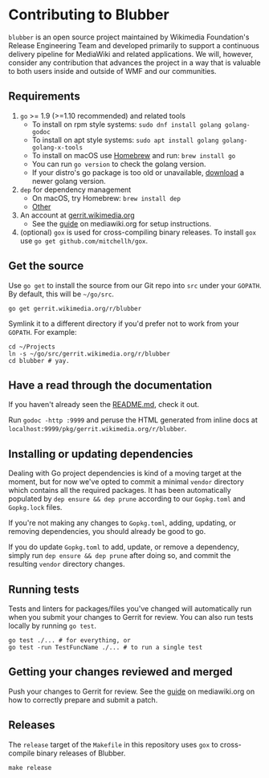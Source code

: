# Contributing to Blubber

`blubber` is an open source project maintained by Wikimedia Foundation's
Release Engineering Team and developed primarily to support a continuous
delivery pipeline for MediaWiki and related applications. We will, however,
consider any contribution that advances the project in a way that is valuable
to both users inside and outside of WMF and our communities.

## Requirements

 1. `go` >= 1.9 (>=1.10 recommended) and related tools
    * To install on rpm style systems: `sudo dnf install golang golang-godoc`
    * To install on apt style systems: `sudo apt install golang golang-golang-x-tools`
    * To install on macOS use [Homebrew](https://brew.sh) and run:
      `brew install go`
    * You can run `go version` to check the golang version.
    * If your distro's go package is too old or unavailable,
      [download](https://golang.org/dl/) a newer golang version.
 2. `dep` for dependency management
    * On macOS, try Homebrew: `brew install dep`
    * [Other](https://golang.github.io/dep/docs/installation.html)
 3. An account at [gerrit.wikimedia.org](https://gerrit.wikimedia.org)
    * See the [guide](https://www.mediawiki.org/wiki/Gerrit/Getting_started)
      on mediawiki.org for setup instructions.
 4. (optional) `gox` is used for cross-compiling binary releases. To
    install `gox` use `go get github.com/mitchellh/gox`.

## Get the source

Use `go get` to install the source from our Git repo into `src` under your
`GOPATH`. By default, this will be `~/go/src`.

    go get gerrit.wikimedia.org/r/blubber

Symlink it to a different directory if you'd prefer not to work from your
`GOPATH`. For example:

    cd ~/Projects
    ln -s ~/go/src/gerrit.wikimedia.org/r/blubber
    cd blubber # yay.

## Have a read through the documentation

If you haven't already seen the [README.md](README.md), check it out.

Run `godoc -http :9999` and peruse the HTML generated from inline docs
at `localhost:9999/pkg/gerrit.wikimedia.org/r/blubber`.

## Installing or updating dependencies

Dealing with Go project dependencies is kind of a moving target at the moment,
but for now we've opted to commit a minimal `vendor` directory which contains
all the required packages. It has been automatically populated by `dep
ensure && dep prune` according to our `Gopkg.toml` and `Gopkg.lock` files.

If you're not making any changes to `Gopkg.toml`, adding, updating, or
removing dependencies, you should already be good to go.

If you do update `Gopkg.toml` to add, update, or remove a dependency, simply
run `dep ensure && dep prune` after doing so, and commit the resulting
`vendor` directory changes.

## Running tests

Tests and linters for packages/files you've changed will automatically run
when you submit your changes to Gerrit for review. You can also run tests
locally by running `go test`.

    go test ./... # for everything, or
    go test -run TestFuncName ./... # to run a single test

## Getting your changes reviewed and merged

Push your changes to Gerrit for review. See the
[guide](https://www.mediawiki.org/wiki/Gerrit/Tutorial#How_to_submit_a_patch)
on mediawiki.org on how to correctly prepare and submit a patch.

## Releases

The `release` target of the `Makefile` in this repository uses `gox` to
cross-compile binary releases of Blubber.

    make release
